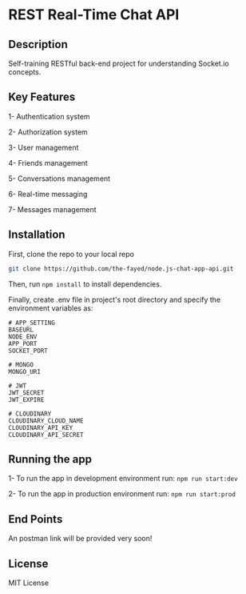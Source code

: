# REST Real-Time Chat API

## Description

Self-training RESTful back-end project for understanding Socket.io concepts.

## Key Features

  1- Authentication system

  2- Authorization system

  3- User management

  4- Friends management

  5- Conversations management

  6- Real-time messaging
  
  7- Messages management

## Installation

First, clone the repo to your local repo

```bash
git clone https://github.com/the-fayed/node.js-chat-app-api.git
```

Then, run ``` npm install ``` to install dependencies.

Finally, create .env file in project's root directory and specify the environment variables as:

```env
# APP_SETTING
BASEURL
NODE_ENV
APP_PORT
SOCKET_PORT

# MONGO
MONGO_URI

# JWT
JWT_SECRET
JWT_EXPIRE

# CLOUDINARY
CLOUDINARY_CLOUD_NAME
CLOUDINARY_API_KEY
CLOUDINARY_API_SECRET
```

## Running the app

  1- To run the app in development environment run:
  ``` npm run start:dev ```

  2- To run the app in production environment run:
  ``` npm run start:prod ```


## End Points

An postman link will be provided very soon!

## License

MIT License